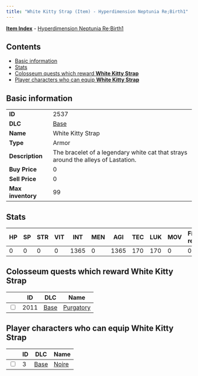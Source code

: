 ```yaml
---
title: "White Kitty Strap (Item) - Hyperdimension Neptunia Re;Birth1"
---
```


[**Item Index**](/neptunia/rb1/item/index.html) - [Hyperdimension Neptunia Re;Birth1](/neptunia/rb1)

## Contents

- [Basic information](#basic-information)
- [Stats](#stats)
- [Colosseum quests which reward **White Kitty Strap**](#colosseum-quests-which-reward-white-kitty-strap)
- [Player characters who can equip **White Kitty Strap**](#player-characters-who-can-equip-white-kitty-strap)

## Basic information

|   |   |
| -- | -- |
| **ID** | 2537 |
| **DLC** | [Base](/neptunia/rb1/dlc/1-base.html) |
| **Name** | White Kitty Strap |
| **Type** | Armor |
| **Description** | The bracelet of a legendary white cat that strays around the alleys of Lastation. |
| **Buy Price** | 0 |
| **Sell Price** | 0 |
| **Max inventory** | 99 |


## Stats

| HP | SP | STR | VIT | INT | MEN | AGI | TEC | LUK | MOV | Fire res. | Ice res. | Wind res. | Lightning res. |
| -- | -- | --- | --- | --- | --- | --- | --- | --- | --- | --------- | -------- | --------- | -------------- |
| 0 | 0 | 0 | 0 | 1365 | 0 | 1365 | 170 | 170 | 0 | 0 | 0 | 0 | 0 |


## Colosseum quests which reward **White Kitty Strap**

|    | ID | DLC | Name |
| -- | -- | --- | ---- |
| <input type="checkbox" id="rb1-colosseum-1-2011" class="trackbox" /> | 2011 | [Base](/neptunia/rb1/dlc/1-base.html) | [Purgatory](/neptunia/rb1/colosseum/1-2011-purgatory.html) |


## Player characters who can equip **White Kitty Strap**

|    | ID | DLC | Name |
| -- | -- | --- | ---- |
| <input type="checkbox" id="rb1-player-1-3" class="trackbox" /> | 3 | [Base](/neptunia/rb1/dlc/1-base.html) | [Noire](/neptunia/rb1/player/1-3-noire.html) |

